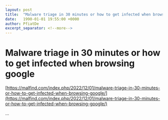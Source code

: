```yaml
---
layout: post
title:  "Malware triage in 30 minutes or how to get infected when browsing google"
date:   1990-01-01 19:55:00 +0000
author: PfiatDe
excerpt_separator: <!--more-->
---
```


# Malware triage in 30 minutes or how to get infected when browsing google
[https://malfind.com/index.php/2022/12/01/malware-triage-in-30-minutes-or-how-to-get-infected-when-browsing-google/](https://malfind.com/index.php/2022/12/01/malware-triage-in-30-minutes-or-how-to-get-infected-when-browsing-google/)

...
<!--more-->
